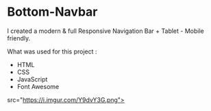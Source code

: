 # Bottom-Navbar

I created a modern & full Responsive Navigation Bar + Tablet - Mobile friendly.

What was used for this project  :
- HTML
- CSS
- JavaScript
- Font Awesome


src="https://i.imgur.com/Y9dvY3G.png">


